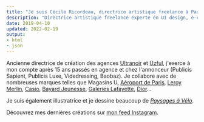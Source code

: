 ```yaml
---
title: "Je suis Cécile Ricordeau, directrice artistique freelance à Paris. J’interviens sur l’ensemble de vos besoins en communication on et off line."
description: "Directrice artistique freelance experte en UI design, e-commerce et social médias, je vous accompagne de la stratégie à la conception et jusqu’à la production."
date: 2019-04-10
updated: 2022-02-19
output:
- html
- json
---
```

Ancienne directrice de création des agences [Ultranoir](https://www.ultranoir.com) et [Uzful](https://www.uzful.fr), j'exerce à mon compte après 15 ans passés en agence et chez l'annonceur (Publicis Sapient, Publicis Luxe, Videdressing, Baobaz). Je collabore avec de nombreuses marques telles que Magasins U, [Aéroport de Paris](https://www.instagram.com/p/CVev6N2ocLs/?utm_source=ig_web_copy_link), [Leroy Merlin](https://www.behance.net/gallery/74693899/du-cot-de-chez-vous), [Casio](https://www.instagram.com/p/CHTVHKTI2Bf/?utm_source=ig_web_copy_link), [Bayard Jeunesse](https://www.behance.net/gallery/73864429/bayard-jeunesse), [Galeries Lafayette](https://www.behance.net/gallery/74355515/galeries-lafayette), [Dior](https://www.behance.net/gallery/73040331/dior-backstage)...

Je suis également illustratrice et je dessine beaucoup de [*Paysages à Vélo*](https://shop.cecillie.fr).

Découvrez mes dernières créations sur [mon feed Instagram](https://www.instagram.com/cecile.ricordeau/).
